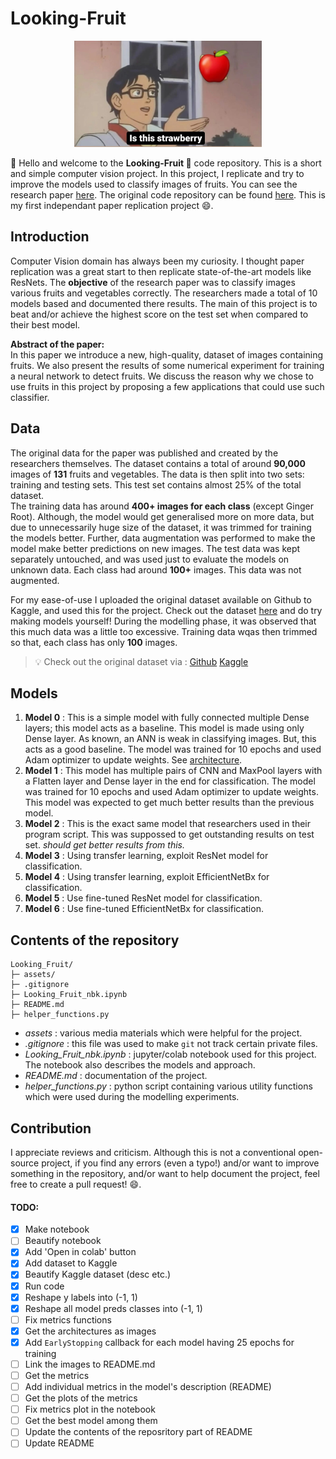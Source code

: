 # Looking-Fruit

<p align="center">
    <img width=300 height=170 src="assets/meme.jpeg">
</p>

:wave: Hello and welcome to the **Looking-Fruit :apple:** code repository. This is a short and simple computer vision project. In this project, I replicate and try to improve the models used to classify images of fruits. You can see the research paper [here](https://www.researchgate.net/publication/321475443_Fruit_recognition_from_images_using_deep_learning). The original code repository can be found [here](https://github.com/Horea94/Fruit-Images-Dataset). This is my first independant paper replication project :smile:.

## Introduction

Computer Vision domain has always been my curiosity. I thought paper replication was a great start to then replicate state-of-the-art models like ResNets.
The **objective** of the research paper was to classify images various fruits and vegetables correctly. The researchers made a total of 10 models based and documented there results. The main of this project is to beat and/or achieve the highest score on the test set when compared to their best model.

**Abstract of the paper:**  
In this paper we introduce a new, high-quality, dataset of images
containing fruits. We also present the results of some numerical experiment for training a neural network to detect fruits. We discuss the
reason why we chose to use fruits in this project by proposing a few
applications that could use such classifier.

## Data

The original data for the paper was published and created by the researchers themselves. The dataset contains a total of around **90,000** images of **131** fruits and vegetables. The data is then split into two sets: training and testing sets. This test set contains almost 25% of the total dataset.  
The training data has around **400+ images for each class** (except Ginger Root). Although, the model would get generalised more on more data, but due to unnecessarily huge size of the dataset, it was trimmed for training the models better. Further, data augmentation was performed to make the model make better predictions on new images.
The test data was kept separately untouched, and was used just to evaluate the models on unknown data. Each class had around **100+** images. This data was not augmented.

For my ease-of-use I uploaded the original dataset available on Github to Kaggle, and used this for the project. Check out the dataset [here](https://www.kaggle.com/datasets/ishandandekar/fruitimagedataset) and do try making models yourself! During the modelling phase, it was observed that this much data was a little too excessive. Training data wqas then trimmed so that, each class has only **100** images.

> :bulb: Check out the original dataset via : [Github](https://github.com/Horea94/Fruit-Images-Dataset) [Kaggle](https://www.kaggle.com/datasets/moltean/fruits)

## Models

1. **Model 0** : This is a simple model with fully connected multiple Dense layers; this model acts as a baseline. This model is made using only Dense layer. As known, an ANN is weak in classifying images. But, this acts as a good baseline. The model was trained for 10 epochs and used Adam optimizer to update weights. See [architecture](assets/meme.jpeg).
1. **Model 1** : This model has multiple pairs of CNN and MaxPool layers with a Flatten layer and Dense layer in the end for classification. The model was trained for 10 epochs and used Adam optimizer to update weights. This model was expected to get much better results than the previous model.
1. **Model 2** : This is the exact same model that researchers used in their program script. This was suppossed to get outstanding results on test set. _should get better results from this._
1. **Model 3** : Using transfer learning, exploit ResNet model for classification.
1. **Model 4** : Using transfer learning, exploit EfficientNetBx for classification.
1. **Model 5** : Use fine-tuned ResNet model for classification.
1. **Model 6** : Use fine-tuned EfficientNetBx for classification.

## Contents of the repository

```
Looking_Fruit/
├─ assets/
├─ .gitignore
├─ Looking_Fruit_nbk.ipynb
├─ README.md
├─ helper_functions.py
```

- _assets_ : various media materials which were helpful for the project.
- _.gitignore_ : this file was used to make `git` not track certain private files.
- _Looking_Fruit_nbk.ipynb_ : jupyter/colab notebook used for this project. The notebook also describes the models and approach.
- _README.md_ : documentation of the project.
- _helper_functions.py_ : python script containing various utility functions which were used during the modelling experiments.

## Contribution

I appreciate reviews and criticism. Although this is not a conventional open-source project, if you find any errors (even a typo!) and/or want to improve something in the repository, and/or want to help document the project, feel free to create a pull request! :smile:.

#### TODO:

- [x] Make notebook
- [ ] Beautify notebook
- [x] Add 'Open in colab' button
- [x] Add dataset to Kaggle
- [x] Beautify Kaggle dataset (desc etc.)
- [x] Run code
- [x] Reshape y labels into (-1, 1)
- [x] Reshape all model preds classes into (-1, 1)
- [ ] Fix metrics functions
- [x] Get the architectures as images
- [x] Add `EarlyStopping` callback for each model having 25 epochs for training
- [ ] Link the images to README.md
- [ ] Get the metrics
- [ ] Add individual metrics in the model's description (README)
- [ ] Get the plots of the metrics
- [ ] Fix metrics plot in the notebook
- [ ] Get the best model among them
- [ ] Update the contents of the reposritory part of README
- [ ] Update README
